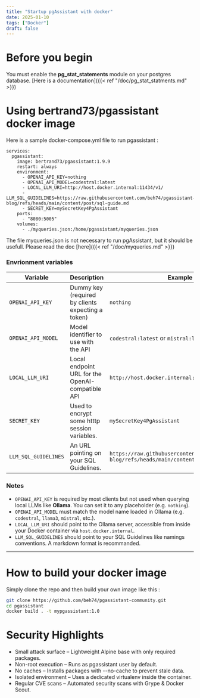 ```yaml
---
title: "Startup pgAssistant with docker"
date: 2025-01-10
tags: ["Docker"]
draft: false
---
```


# Before you begin

You must enable the **pg_stat_statements** module on your postgres database. [Here is a documentation]({{< ref "/doc/pg_stat_statments.md" >}}) 

# Using bertrand73/pgassistant docker image

Here is a sample docker-compose.yml file to run pgassistant :

```
services:
  pgassistant:
    image: bertrand73/pgassistant:1.9.9
    restart: always
    environment:
      - OPENAI_API_KEY=nothing
      - OPENAI_API_MODEL=codestral:latest
      - LOCAL_LLM_URI=http://host.docker.internal:11434/v1/
      - LLM_SQL_GUIDELINES=https://raw.githubusercontent.com/beh74/pgassistant-blog/refs/heads/main/content/post/sql-guide.md
      - SECRET_KEY=mySecretKey4PgAssistant
    ports:
      - "8080:5005"
    volumes:
      - ./myqueries.json:/home/pgassistant/myqueries.json
```

The file myqueries.json is not necessary to run pgAssistant, but it should be usefull. Please read the doc [here]({{< ref "/doc/myqueries.md" >}})

### Envrionment variables

| Variable           | Description                                              | Example value                                    |
|--------------------|----------------------------------------------------------|--------------------------------------------------|
| `OPENAI_API_KEY`   | Dummy key (required by clients expecting a token)        | `nothing`                                        |
| `OPENAI_API_MODEL` | Model identifier to use with the API                     | `codestral:latest` or `mistral:latest`           |
| `LOCAL_LLM_URI`    | Local endpoint URL for the OpenAI-compatible API         | `http://host.docker.internal:11434/v1/`          |
| `SECRET_KEY`       | Used to encrypt some htttp session variables.            | `mySecretKey4PgAssistant`                        |
| `LLM_SQL_GUIDELINES`       | An URL pointing on your SQL Guidelines.            | `https://raw.githubusercontent.com/beh74/pgassistant-blog/refs/heads/main/content/post/sql-guide.md`                        |

### Notes

- `OPENAI_API_KEY` is required by most clients but not used when querying local LLMs like **Ollama**. You can set it to any placeholder (e.g. `nothing`).
- `OPENAI_API_MODEL` must match the model name loaded in Ollama (e.g. `codestral`, `llama3`, `mistral`, etc.).
- `LOCAL_LLM_URI` should point to the Ollama server, accessible from inside your Docker container via `host.docker.internal`.
- `LLM_SQL_GUIDELINES` should point to your SQL Guidelines like namings conventions. A markdown format is recommanded.
---

# How to build your docker image

Simply clone the repo and then build your own image like this :

```bash
git clone https://github.com/beh74/pgassistant-community.git
cd pgassistant
docker build . -t mypgassistant:1.0
``` 

# Security Highlights

-	Small attack surface – Lightweight Alpine base with only required packages.
-	Non-root execution – Runs as pgassistant user by default.
-	No caches – Installs packages with --no-cache to prevent stale data.
-	Isolated environment – Uses a dedicated virtualenv inside the container.
-	Regular CVE scans – Automated security scans with Grype & Docker Scout.

